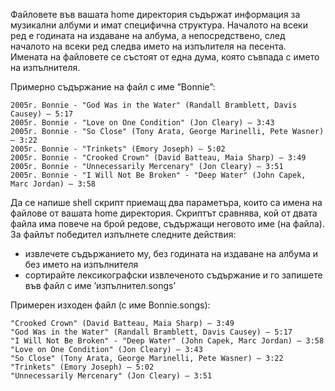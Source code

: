 Файловете във вашата home директория съдържат информация за музикални албуми и
имат специфична структура. Началото на всеки ред е годината на издаване на албума, а непосредствено, след началото на всеки ред следва името на изпълителя на песента. Имената на файловете се
състоят от една дума, която съвпада с името на изпълнителя.

Примерно съдържание на файл с име ”Bonnie”:
```
2005г. Bonnie - "God Was in the Water" (Randall Bramblett, Davis Causey) – 5:17
2005г. Bonnie - "Love on One Condition" (Jon Cleary) – 3:43
2005г. Bonnie - "So Close" (Tony Arata, George Marinelli, Pete Wasner) – 3:22
2005г. Bonnie - "Trinkets" (Emory Joseph) – 5:02
2005г. Bonnie - "Crooked Crown" (David Batteau, Maia Sharp) – 3:49
2005г. Bonnie - "Unnecessarily Mercenary" (Jon Cleary) – 3:51
2005г. Bonnie - "I Will Not Be Broken" - "Deep Water" (John Capek, Marc Jordan) – 3:58
```

Да се напише shell скрипт приемащ два параметъра, които са имена на файлове от вашата home директория. Скриптът сравнява, кой от двата файла има повече на брой редове, съдържащи неговото
име (на файла). За файлът победител изпълнете следните действия:
- извлечете съдържанието му, без годината на издаване на албума и без името на изпълнителя
- сортирайте лексикографски извлеченото съдържание и го запишете във файл с име ’изпълнител.songs’

Примерен изходен файл (с име Bonnie.songs):
```
"Crooked Crown" (David Batteau, Maia Sharp) – 3:49
"God Was in the Water" (Randall Bramblett, Davis Causey) – 5:17
"I Will Not Be Broken" - "Deep Water" (John Capek, Marc Jordan) – 3:58
"Love on One Condition" (Jon Cleary) – 3:43
"So Close" (Tony Arata, George Marinelli, Pete Wasner) – 3:22
"Trinkets" (Emory Joseph) – 5:02
"Unnecessarily Mercenary" (Jon Cleary) – 3:51
```
